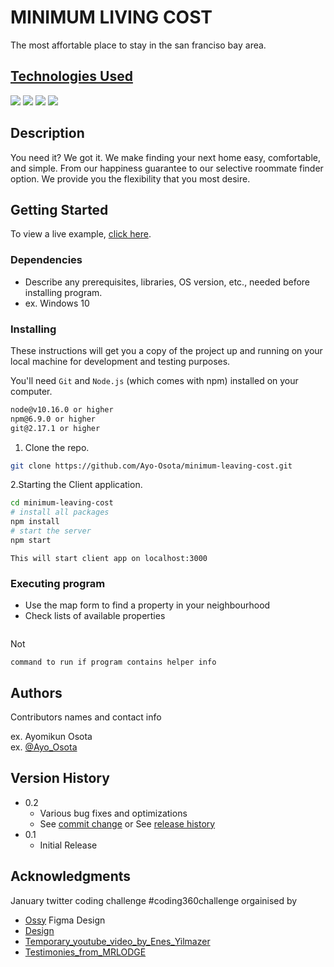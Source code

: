# MINIMUM LIVING COST

The most affortable place to stay in the san franciso bay area.

## [Technologies Used]()
<p>
<img src ="https://img.shields.io/badge/HTML5-E34F26?style=for-the-badge&logo=html5&logoColor=white"/>
<img src ="https://img.shields.io/badge/CSS3-1572B6?style=for-the-badge&logo=css3&logoColor=white"/>
<img src="https://img.shields.io/badge/JavaScript-F7DF1E?style=for-the-badge&logo=javascript&logoColor=black"/>
<img src="https://img.shields.io/badge/React-20232A?style=for-the-badge&logo=react&logoColor=61DAFB"/>
</p>

## Description

You need it? We got it. We make finding your next home easy, comfortable, and simple. From our happiness guarantee to our selective roommate finder option. We provide you the flexibility that you most desire.

## Getting Started

To view a live example, [click here](https://minimum-leaving-cost.netlify.app/).

### Dependencies

* Describe any prerequisites, libraries, OS version, etc., needed before installing program.
* ex. Windows 10

### Installing

These instructions will get you a copy of the project up and running on your local machine for development and testing purposes.

You'll need `Git` and `Node.js` (which comes with npm) installed on your computer.

```bash
node@v10.16.0 or higher
npm@6.9.0 or higher
git@2.17.1 or higher
```

1. Clone the repo.

```bash
git clone https://github.com/Ayo-Osota/minimum-leaving-cost.git
```

2.Starting the Client application.

```bash
cd minimum-leaving-cost
# install all packages
npm install
# start the server
npm start
```

`This will start client app on localhost:3000`

### Executing program

* Use the map form to find a property in your neighbourhood
* Check lists of available properties
```

```

Not 
```
command to run if program contains helper info
```

## Authors

Contributors names and contact info

ex. Ayomikun Osota  
ex. [@Ayo_Osota](https://twitter.com/Ayo_Osota)

## Version History

* 0.2
    * Various bug fixes and optimizations
    * See [commit change]() or See [release history]()
* 0.1
    * Initial Release


## Acknowledgments

January twitter coding challenge #coding360challenge orgainised by 
* [Ossy](https://twitter.com/codingossy)
Figma Design
* [Design](https://www.figma.com/file/iCtEmCtz2EECa7GFPwcbuB/Home-Rentals-Agency-website-design-Community?fuid=1119230491366355678)
* [Temporary_youtube_video_by_Enes_Yilmazer](https://youtu.be/U8Cd_McCdow)
* [Testimonies_from_MRLODGE](https://www.mrlodge.com/information-for-tenants/tenantfeedback)